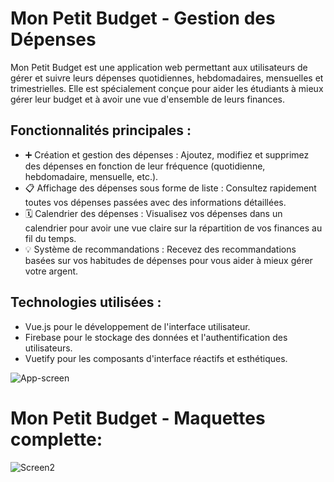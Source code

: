 # Mon Petit Budget  - Gestion des Dépenses

Mon Petit Budget est une application web permettant aux utilisateurs de gérer et suivre leurs dépenses quotidiennes, hebdomadaires, mensuelles et trimestrielles. Elle est spécialement conçue pour aider les étudiants à mieux gérer leur budget et à avoir une vue d'ensemble de leurs finances.


## Fonctionnalités principales :
- ➕ Création et gestion des dépenses : Ajoutez, modifiez et supprimez des dépenses en fonction de leur fréquence (quotidienne, hebdomadaire, mensuelle, etc.).
- 📋 Affichage des dépenses sous forme de liste : Consultez rapidement toutes vos dépenses passées avec des informations détaillées.
- 🗓️ Calendrier des dépenses : Visualisez vos dépenses dans un calendrier pour avoir une vue claire sur la répartition de vos finances au fil du temps.
- 💡 Système de recommandations : Recevez des recommandations basées sur vos habitudes de dépenses pour vous aider à mieux gérer votre argent.


## Technologies utilisées :
- Vue.js pour le développement de l'interface utilisateur.
- Firebase pour le stockage des données et l'authentification des utilisateurs.
- Vuetify pour les composants d'interface réactifs et esthétiques.




![App-screen](https://github.com/user-attachments/assets/a5087794-e2e1-4cc1-aa28-f7bae49c116d)


# Mon Petit Budget  - Maquettes complette:
![Screen2](https://github.com/user-attachments/assets/5513ec4c-4aba-4628-bfad-f74dffed82fd)
